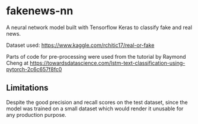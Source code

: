 # fakenews-nn
A neural network model built with Tensorflow Keras to classify fake and real news.

Dataset used: https://www.kaggle.com/rchitic17/real-or-fake

Parts of code for pre-processing were used from the tutorial by Raymond Cheng at https://towardsdatascience.com/lstm-text-classification-using-pytorch-2c6c657f8fc0


## Limitations
Despite the good precision and recall scores on the test dataset, since the model was trained on a small dataset which would render it unusable for any production purpose.
